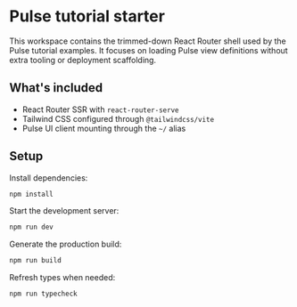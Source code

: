 # Pulse tutorial starter

This workspace contains the trimmed-down React Router shell used by the Pulse tutorial examples. It focuses on loading Pulse view definitions without extra tooling or deployment scaffolding.

## What's included
- React Router SSR with `react-router-serve`
- Tailwind CSS configured through `@tailwindcss/vite`
- Pulse UI client mounting through the `~/` alias

## Setup

Install dependencies:

```bash
npm install
```

Start the development server:

```bash
npm run dev
```

Generate the production build:

```bash
npm run build
```

Refresh types when needed:

```bash
npm run typecheck
```
